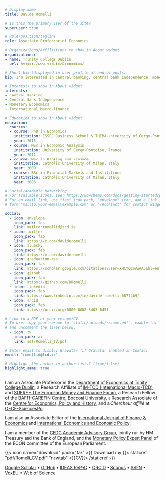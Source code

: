 ```yaml
---
# Display name
title: Davide Romelli

# Is this the primary user of the site?
superuser: true

# Role/position/tagline
role: Associate Professor of Economics

# Organizations/Affiliations to show in About widget
organizations:
- name: Trinity College Dublin
  url: https://www.tcd.ie/Economics/

# Short bio (displayed in user profile at end of posts)
bio: I'm interested in central banking, central bank independence, monetary economics, and international macro-finance.

# Interests to show in About widget
interests:
- Central Banking
- Central Bank Independence
- Monetary Economics
- International Macro-Finance

# Education to show in About widget
education:
  courses:
  - course: PhD in Economics
    institution: ESSEC Business School & THEMA-University of Cergy-Pontoise, France
    year: 2015
  - course: MSc in Economic Analysis
    institution: University of Cergy-Pontoise, France
    year: 2011
  - course: MSc in Banking and Finance
    institution: Catholic University of Milan, Italy
    year: 2009
  - course: BSc in Financial Markets and Institutions
    institution: Catholic University of Milan, Italy
    year: 2006

# Social/Academic Networking
# For available icons, see: https://wowchemy.com/docs/getting-started/page-builder/#icons
# For an email link, use "fas" icon pack, "envelope" icon, and a link in the
# form "mailto:your-email@example.com" or "/#contact" for contact widget.

social:
  - icon: envelope
    icon_pack: fas
    link: mailto:romellid@tcd.ie
  - icon: twitter
    icon_pack: fab
    link: https://x.com/davideromelli
  - icon: bluesky
    icon_pack: fab
    link: https://x.com/davideromelli
  - icon: graduation-cap
    icon_pack: fas
    link: https://scholar.google.com/citations?user=XHCYQCoAAAAJ&hl=en
  - icon: github
    icon_pack: fab
    link: https://github.com/DRomelli
  - icon: linkedin
    icon_pack: fab
    link: https://www.linkedin.com/in/davide-romelli-68774b9/
  - icon: orcid
    icon_pack: fab
    link: https://orcid.org/0000-0002-5405-6451

# Link to a PDF of your resume/CV.
# To use: copy your resume to `static/uploads/resume.pdf`, enable `ai` icons in `params.toml`, 
# and uncomment the lines below.
  - icon: cv
    icon_pack: ai
    link: pdf/Romelli_CV.pdf

# Enter email to display Gravatar (if Gravatar enabled in Config)
email: "romellid@tcd.ie"

# Highlight the author in author lists? (true/false)
highlight_name: true
---
```


I am an Associate Professor in the [Department of Economics at Trinity College Dublin](http://www.tcd.ie/Economics/), a Research Affiliate of [IM-TCD (International Macro-TCD)](https://www.tcd.ie/Economics/research/imtcd/) and [SUERF – The European Money and Finance Forum](https://www.suerf.org/), a Research Fellow of the [BAFFI-CAREFIN Centre](https://bafficarefin.unibocconi.eu/), Bocconi University, a Research Associate of the [Centre for Economics, Policy and History](https://ceph.ie/), and a *Chercheur affilié* at [OFCE-SciencesPo](https://www.ofce.sciences-po.fr/en/index.php).  

I am also an Associate Editor of the [International Journal of Finance & Economics](https://onlinelibrary.wiley.com/journal/10991158) and [International Economics and Economic Policy](https://www.springer.com/journal/10368).  

I am a member of the [CBDC Academic Advisory Group](https://www.bankofengland.co.uk/the-digital-pound/cbdc-academic-advisory-group), jointly run by HM Treasury and the Bank of England, and the [Monetary Policy Expert Panel](https://www.europarl.europa.eu/committees/en/econ/econ-policies/monetary-dialogue?tabCode=2025) of the ECON Committee of the European Parliament.


{{< icon name="download" pack="fas" >}} Download my {{< staticref "pdf/Romelli_CV.pdf" "newtab" >}}CV{{< /staticref >}}

[Google Scholar](https://scholar.google.com/citations?user=XHCYQCoAAAAJ&hl=en) • [GitHub](https://github.com/DRomelli) • [IDEAS RePeC](https://ideas.repec.org/f/pro694.html)  • [ORCID](https://orcid.org/0000-0002-5405-6451) • [Scopus](https://www.scopus.com/authid/detail.uri?authorId=55312829300) • [SSRN](https://papers.ssrn.com/sol3/cf_dev/AbsByAuth.cfm?per_id=1742908) • [VoxEU](https://cepr.org/about/people/davide-romelli) • [Web of Science](https://www.webofscience.com/wos/author/record/C-6837-2017)
